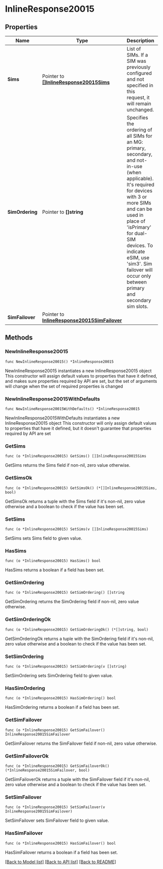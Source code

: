# InlineResponse20015

## Properties

Name | Type | Description | Notes
------------ | ------------- | ------------- | -------------
**Sims** | Pointer to [**[]InlineResponse20015Sims**](InlineResponse20015Sims.md) | List of SIMs. If a SIM was previously configured and not specified in this request, it will remain unchanged. | [optional] 
**SimOrdering** | Pointer to **[]string** | Specifies the ordering of all SIMs for an MG: primary, secondary, and not-in-use (when applicable). It&#39;s required for devices with 3 or more SIMs and can be used in place of &#39;isPrimary&#39; for dual-SIM devices. To indicate eSIM, use &#39;sim3&#39;. Sim failover will occur only between primary and secondary sim slots. | [optional] 
**SimFailover** | Pointer to [**InlineResponse20015SimFailover**](InlineResponse20015SimFailover.md) |  | [optional] 

## Methods

### NewInlineResponse20015

`func NewInlineResponse20015() *InlineResponse20015`

NewInlineResponse20015 instantiates a new InlineResponse20015 object
This constructor will assign default values to properties that have it defined,
and makes sure properties required by API are set, but the set of arguments
will change when the set of required properties is changed

### NewInlineResponse20015WithDefaults

`func NewInlineResponse20015WithDefaults() *InlineResponse20015`

NewInlineResponse20015WithDefaults instantiates a new InlineResponse20015 object
This constructor will only assign default values to properties that have it defined,
but it doesn't guarantee that properties required by API are set

### GetSims

`func (o *InlineResponse20015) GetSims() []InlineResponse20015Sims`

GetSims returns the Sims field if non-nil, zero value otherwise.

### GetSimsOk

`func (o *InlineResponse20015) GetSimsOk() (*[]InlineResponse20015Sims, bool)`

GetSimsOk returns a tuple with the Sims field if it's non-nil, zero value otherwise
and a boolean to check if the value has been set.

### SetSims

`func (o *InlineResponse20015) SetSims(v []InlineResponse20015Sims)`

SetSims sets Sims field to given value.

### HasSims

`func (o *InlineResponse20015) HasSims() bool`

HasSims returns a boolean if a field has been set.

### GetSimOrdering

`func (o *InlineResponse20015) GetSimOrdering() []string`

GetSimOrdering returns the SimOrdering field if non-nil, zero value otherwise.

### GetSimOrderingOk

`func (o *InlineResponse20015) GetSimOrderingOk() (*[]string, bool)`

GetSimOrderingOk returns a tuple with the SimOrdering field if it's non-nil, zero value otherwise
and a boolean to check if the value has been set.

### SetSimOrdering

`func (o *InlineResponse20015) SetSimOrdering(v []string)`

SetSimOrdering sets SimOrdering field to given value.

### HasSimOrdering

`func (o *InlineResponse20015) HasSimOrdering() bool`

HasSimOrdering returns a boolean if a field has been set.

### GetSimFailover

`func (o *InlineResponse20015) GetSimFailover() InlineResponse20015SimFailover`

GetSimFailover returns the SimFailover field if non-nil, zero value otherwise.

### GetSimFailoverOk

`func (o *InlineResponse20015) GetSimFailoverOk() (*InlineResponse20015SimFailover, bool)`

GetSimFailoverOk returns a tuple with the SimFailover field if it's non-nil, zero value otherwise
and a boolean to check if the value has been set.

### SetSimFailover

`func (o *InlineResponse20015) SetSimFailover(v InlineResponse20015SimFailover)`

SetSimFailover sets SimFailover field to given value.

### HasSimFailover

`func (o *InlineResponse20015) HasSimFailover() bool`

HasSimFailover returns a boolean if a field has been set.


[[Back to Model list]](../README.md#documentation-for-models) [[Back to API list]](../README.md#documentation-for-api-endpoints) [[Back to README]](../README.md)


